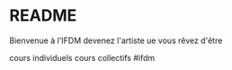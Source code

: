 # README
Bienvenue à l'IFDM
 devenez l'artiste ue vous rêvez d'être

cours individuels
cours collectifs
#ifdm

